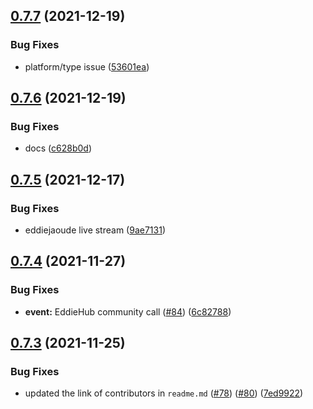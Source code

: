 ## [0.7.7](https://github.com/EddieHubCommunity/EventCalendar/compare/v0.7.6...v0.7.7) (2021-12-19)


### Bug Fixes

* platform/type issue ([53601ea](https://github.com/EddieHubCommunity/EventCalendar/commit/53601eada8cb614bb1e4866ce38e090e503474e0))



## [0.7.6](https://github.com/EddieHubCommunity/EventCalendar/compare/v0.7.5...v0.7.6) (2021-12-19)


### Bug Fixes

* docs ([c628b0d](https://github.com/EddieHubCommunity/EventCalendar/commit/c628b0df0113089cf97c3aea2c8dca89fc2c7dca))



## [0.7.5](https://github.com/EddieHubCommunity/EventCalendar/compare/v0.7.4...v0.7.5) (2021-12-17)


### Bug Fixes

* eddiejaoude live stream ([9ae7131](https://github.com/EddieHubCommunity/EventCalendar/commit/9ae7131977d1e27c1d11a0b2f586c796f697080d))



## [0.7.4](https://github.com/EddieHubCommunity/EventCalendar/compare/v0.7.3...v0.7.4) (2021-11-27)


### Bug Fixes

* **event:** EddieHub community call ([#84](https://github.com/EddieHubCommunity/EventCalendar/issues/84)) ([6c82788](https://github.com/EddieHubCommunity/EventCalendar/commit/6c82788aafa62f89fa9c2909b64399dd5eb999f9))



## [0.7.3](https://github.com/EddieHubCommunity/EventCalendar/compare/v0.7.2...v0.7.3) (2021-11-25)


### Bug Fixes

* updated the link of contributors in `readme.md` ([#78](https://github.com/EddieHubCommunity/EventCalendar/issues/78)) ([#80](https://github.com/EddieHubCommunity/EventCalendar/issues/80)) ([7ed9922](https://github.com/EddieHubCommunity/EventCalendar/commit/7ed9922b4dbb5f5c0a559f4f25aa3b412f436196))



